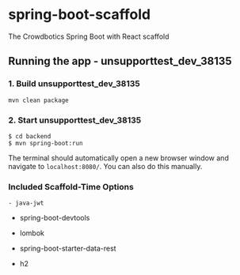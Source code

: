 # spring-boot-scaffold
The Crowdbotics Spring Boot with React scaffold

## Running the app - unsupporttest_dev_38135

### 1. Build unsupporttest_dev_38135
```
mvn clean package
```
### 2. Start unsupporttest_dev_38135
```
$ cd backend
$ mvn spring-boot:run
```


The terminal should automatically open a new browser window and navigate to `localhost:8080/`. You can also do this manually.

### Included Scaffold-Time Options

    - java-jwt




  - spring-boot-devtools


  - lombok


  - spring-boot-starter-data-rest



  - h2





